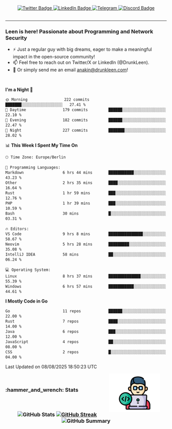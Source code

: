 <div id="badges" align="center">
  <a href="https://twitter.com/DrunkLeen">
    <img src="https://img.shields.io/badge/Twitter-blue?style=for-the-badge&logo=twitter&logoColor=white" alt="Twitter Badge"/>
  </a>
  <a href="https://www.instagram.com/reza.df.x">  
    <img src="https://img.shields.io/badge/LinkedIn-skyblue?style=for-the-badge&logo=LinkedIn&logoColor=black" alt="LinkedIn Badge"/>
  </a>
  <a href="http://telegram.me/rezadfx">
    <img src="https://img.shields.io/badge/Telegram-white?style=for-the-badge&logo=telegram&logoColor=blue" alt=Telegram Badge"/>
  </a>
  <a href="https://discord.com/users/DrunkLeen">
    <img src="https://img.shields.io/badge/Discord-gray?style=for-the-badge&logo=discord&logoColor=white" alt="Discord Badge"/>
  </a>
  <br>
  <img src="https://komarev.com/ghpvc/?username=drunkleen&style=flat-square&color=red" alt=""/>
</div>


---



### Leen is here! Passionate about Programming and Network Security

-	:zap: Just a regular guy with big dreams, eager to make a meaningful impact in the open-source community!
-	:mailbox: Feel free to reach out on Twitter/X or LinkedIn (@DrunkLeen).
-	:email: Or simply send me an email [anakin@drunkleen.com](mailto:anakin@drunkleen.com)!



<br>

<!-- <details>
<summary><b>:gear: &nbsp;Git statistics</b></summary>
<br>

[![Top Langs](https://github-readme-stats.vercel.app/api/top-langs/?username=drunkleen&layout=compact&theme=github_dark#gh-dark-mode-only)](https://github.com/drunkleen/github-readme-stats)
[![Top Langs](https://github-readme-stats.vercel.app/api/top-langs/?username=drunkleen&layout=compact&theme=vue#gh-light-mode-only)](https://github.com/drunkleen/github-readme-stats)
[![DrunkLeen's GitHub stats-Dark](https://github-readme-stats.vercel.app/api?username=drunkleen&show_icons=true&theme=github_dark#gh-dark-mode-only)](https://github.com/drunkleen/)
[![DrunkLeen's GitHub stats-Light](https://github-readme-stats.vercel.app/api?username=drunkleen&show_icons=true&theme=vue#gh-light-mode-only)](https://github.com/drunkleen/github-readme-stats)
[![willianrod's wakatime stats](https://github-readme-stats.vercel.app/api/wakatime?username=drunkleen&theme=github_dark#gh-dark-mode-only)](https://github.com/drunkleen/github-readme-stats)
[![willianrod's wakatime stats](https://github-readme-stats.vercel.app/api/wakatime?username=drunkleen&layout=compact&theme=vue#gh-light-mode-only)](https://github.com/drunkleen/github-readme-stats)

</details> -->


<!--START_SECTION:waka-->
**I'm a Night 🦉** 

```text
🌞 Morning                222 commits         ███████░░░░░░░░░░░░░░░░░░   27.41 % 
🌆 Daytime                179 commits         ██████░░░░░░░░░░░░░░░░░░░   22.10 % 
🌃 Evening                182 commits         ██████░░░░░░░░░░░░░░░░░░░   22.47 % 
🌙 Night                  227 commits         ███████░░░░░░░░░░░░░░░░░░   28.02 % 
```


📊 **This Week I Spent My Time On** 

```text
🕑︎ Time Zone: Europe/Berlin

💬 Programming Languages: 
Markdown                 6 hrs 44 mins       ███████████░░░░░░░░░░░░░░   43.23 % 
Other                    2 hrs 35 mins       ████░░░░░░░░░░░░░░░░░░░░░   16.64 % 
Rust                     1 hr 59 mins        ███░░░░░░░░░░░░░░░░░░░░░░   12.76 % 
PHP                      1 hr 39 mins        ███░░░░░░░░░░░░░░░░░░░░░░   10.59 % 
Bash                     30 mins             █░░░░░░░░░░░░░░░░░░░░░░░░   03.31 % 

🔥 Editors: 
VS Code                  9 hrs 8 mins        ███████████████░░░░░░░░░░   58.67 % 
Neovim                   5 hrs 28 mins       █████████░░░░░░░░░░░░░░░░   35.08 % 
IntelliJ IDEA            58 mins             ██░░░░░░░░░░░░░░░░░░░░░░░   06.24 % 

💻 Operating System: 
Linux                    8 hrs 37 mins       ██████████████░░░░░░░░░░░   55.39 % 
Windows                  6 hrs 57 mins       ███████████░░░░░░░░░░░░░░   44.61 % 
```

**I Mostly Code in Go** 

```text
Go                       11 repos            ██████░░░░░░░░░░░░░░░░░░░   22.00 % 
Rust                     7 repos             ████░░░░░░░░░░░░░░░░░░░░░   14.00 % 
Java                     6 repos             ███░░░░░░░░░░░░░░░░░░░░░░   12.00 % 
JavaScript               4 repos             ██░░░░░░░░░░░░░░░░░░░░░░░   08.00 % 
CSS                      2 repos             █░░░░░░░░░░░░░░░░░░░░░░░░   04.00 % 
```




 Last Updated on 08/08/2025 18:50:23 UTC
<!--END_SECTION:waka-->

<img align='right' height='120' style="margin-right:20px" src='assets/img/programmer.png' alt='Programmer'>


<p align="center">
<br>
<summary><h3><b>:hammer_and_wrench: Stats</b></h3></summary>
<br>

<h3 align="center">
  
![GitHub Stats](http://github-profile-summary-cards.vercel.app/api/cards/stats?username=drunkleen&theme=tokyonight) [![GitHub Streak](https://github-readme-streak-stats.herokuapp.com?user=drunkleen&theme=tokyonight&hide_border=true&date_format=j%20M%5B%20Y%5D&card_width=480)](https://git.io/streak-stats)
![GitHub Summary](http://github-profile-summary-cards.vercel.app/api/cards/profile-details?username=drunkleen&theme=tokyonight)

</h3>
